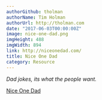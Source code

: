 ```yaml
---
authorGithub: tholman
authorName: Tim Holman
authorUrl: http://tholman.com
date: "2017-06-03T00:00:00Z"
image: nice-one-dad.png
imgHeight: 488
imgWidth: 894
link: http://niceonedad.com/
title: Nice One Dad
category: Resource
---
```


_Dad jokes, its what the people want._

[Nice One Dad](http://niceonedad.com/)
